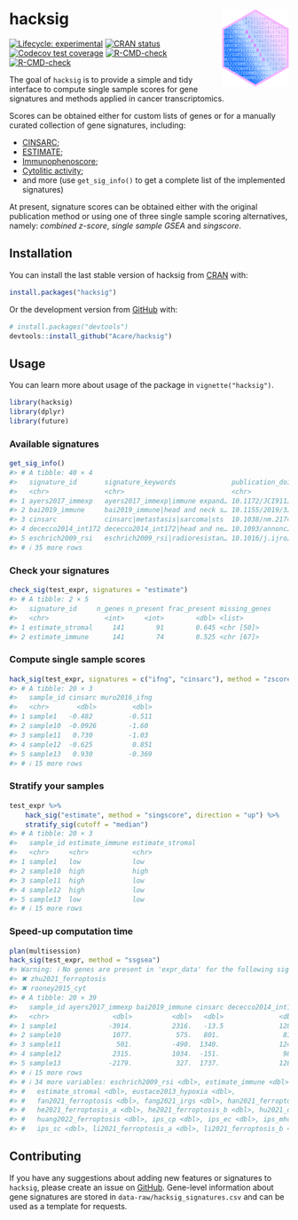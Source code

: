 
<!-- README.md is generated from README.Rmd. Please edit that file -->

# hacksig <img src="man/figures/logo.png" align="right" height="139"/>

<!-- badges: start -->

[![Lifecycle:
experimental](https://img.shields.io/badge/lifecycle-experimental-orange.svg)](https://lifecycle.r-lib.org/articles/stages.html#experimental)
[![CRAN
status](https://www.r-pkg.org/badges/version/hacksig)](https://CRAN.R-project.org/package=hacksig)
[![Codecov test
coverage](https://codecov.io/gh/Acare/hacksig/branch/master/graph/badge.svg)](https://app.codecov.io/gh/Acare/hacksig?branch=master)
[![R-CMD-check](https://github.com/Acare/hacksig/workflows/R-CMD-check/badge.svg)](https://github.com/Acare/hacksig/actions)
[![R-CMD-check](https://github.com/Acare/hacksig/actions/workflows/R-CMD-check.yaml/badge.svg)](https://github.com/Acare/hacksig/actions/workflows/R-CMD-check.yaml)
<!-- badges: end -->

The goal of `hacksig` is to provide a simple and tidy interface to
compute single sample scores for gene signatures and methods applied in
cancer transcriptomics.

Scores can be obtained either for custom lists of genes or for a
manually curated collection of gene signatures, including:

- [CINSARC](https://doi.org/10.1038/nm.2174);
- [ESTIMATE](https://doi.org/10.1038/ncomms3612);
- [Immunophenoscore](https://doi.org/10.1016/j.celrep.2016.12.019);
- [Cytolitic activity](https://doi.org/10.1016/j.cell.2014.12.033);
- and more (use `get_sig_info()` to get a complete list of the
  implemented signatures)

At present, signature scores can be obtained either with the original
publication method or using one of three single sample scoring
alternatives, namely: *combined z-score*, *single sample GSEA* and
*singscore*.

## Installation

You can install the last stable version of hacksig from
[CRAN](https://CRAN.R-project.org) with:

``` r
install.packages("hacksig")
```

Or the development version from [GitHub](https://github.com/) with:

``` r
# install.packages("devtools")
devtools::install_github("Acare/hacksig")
```

## Usage

You can learn more about usage of the package in `vignette("hacksig")`.

``` r
library(hacksig)
library(dplyr)
library(future)
```

### Available signatures

``` r
get_sig_info()
#> # A tibble: 40 × 4
#>   signature_id       signature_keywords              publication_doi description
#>   <chr>              <chr>                           <chr>           <chr>      
#> 1 ayers2017_immexp   ayers2017_immexp|immune expand… 10.1172/JCI911… Immune exp…
#> 2 bai2019_immune     bai2019_immune|head and neck s… 10.1155/2019/3… Immune/inf…
#> 3 cinsarc            cinsarc|metastasis|sarcoma|sts  10.1038/nm.2174 Biomarker …
#> 4 dececco2014_int172 dececco2014_int172|head and ne… 10.1093/annonc… Signature …
#> 5 eschrich2009_rsi   eschrich2009_rsi|radioresistan… 10.1016/j.ijro… Genes aime…
#> # ℹ 35 more rows
```

### Check your signatures

``` r
check_sig(test_expr, signatures = "estimate")
#> # A tibble: 2 × 5
#>   signature_id     n_genes n_present frac_present missing_genes
#>   <chr>              <int>     <int>        <dbl> <list>       
#> 1 estimate_stromal     141        91        0.645 <chr [50]>   
#> 2 estimate_immune      141        74        0.525 <chr [67]>
```

### Compute single sample scores

``` r
hack_sig(test_expr, signatures = c("ifng", "cinsarc"), method = "zscore")
#> # A tibble: 20 × 3
#>   sample_id cinsarc muro2016_ifng
#>   <chr>       <dbl>         <dbl>
#> 1 sample1   -0.482         -0.511
#> 2 sample10  -0.0926        -1.60 
#> 3 sample11   0.730         -1.03 
#> 4 sample12  -0.625          0.851
#> 5 sample13   0.930         -0.369
#> # ℹ 15 more rows
```

### Stratify your samples

``` r
test_expr %>% 
    hack_sig("estimate", method = "singscore", direction = "up") %>% 
    stratify_sig(cutoff = "median")
#> # A tibble: 20 × 3
#>   sample_id estimate_immune estimate_stromal
#>   <chr>     <chr>           <chr>           
#> 1 sample1   low             low             
#> 2 sample10  high            high            
#> 3 sample11  high            low             
#> 4 sample12  high            low             
#> 5 sample13  low             low             
#> # ℹ 15 more rows
```

### Speed-up computation time

``` r
plan(multisession)
hack_sig(test_expr, method = "ssgsea")
#> Warning: ℹ No genes are present in 'expr_data' for the following signatures:
#> ✖ zhu2021_ferroptosis
#> ✖ rooney2015_cyt
#> # A tibble: 20 × 39
#>   sample_id ayers2017_immexp bai2019_immune cinsarc dececco2014_int172
#>   <chr>                <dbl>          <dbl>   <dbl>              <dbl>
#> 1 sample1             -3914.          2316.   -13.5              1288.
#> 2 sample10             1077.           575.   801.                811.
#> 3 sample11              501.          -490.  1340.               1244.
#> 4 sample12             2315.          1034.  -151.                981.
#> 5 sample13            -2179.           327.  1737.               1288.
#> # ℹ 15 more rows
#> # ℹ 34 more variables: eschrich2009_rsi <dbl>, estimate_immune <dbl>,
#> #   estimate_stromal <dbl>, eustace2013_hypoxia <dbl>,
#> #   fan2021_ferroptosis <dbl>, fang2021_irgs <dbl>, han2021_ferroptosis <dbl>,
#> #   he2021_ferroptosis_a <dbl>, he2021_ferroptosis_b <dbl>, hu2021_derbp <dbl>,
#> #   huang2022_ferroptosis <dbl>, ips_cp <dbl>, ips_ec <dbl>, ips_mhc <dbl>,
#> #   ips_sc <dbl>, li2021_ferroptosis_a <dbl>, li2021_ferroptosis_b <dbl>, …
```

## Contributing

If you have any suggestions about adding new features or signatures to
`hacksig`, please create an issue on
[GitHub](https://github.com/Acare/hacksig/issues). Gene-level
information about gene signatures are stored in
`data-raw/hacksig_signatures.csv` and can be used as a template for
requests.
